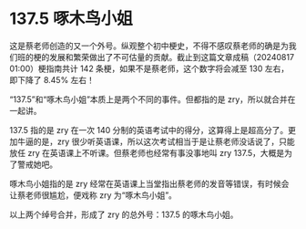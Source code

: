 # 137.5 啄木鸟小姐

这是蔡老师创造的又一个外号。纵观整个初中梗史，不得不感叹蔡老师的确是为我们班的梗的发展和繁荣做出了不可估量的贡献。截止到这篇文章成稿（20240817 01:00）梗指南共计 142 条梗，如果不是蔡老师，这个数字将会减至 130 左右，即下降了 $8.45\%$ 左右！

“137.5”和“啄木鸟小姐”本质上是两个不同的事件。但都指的是 zry，所以就合并在一起讲。

137.5 指的是 zry 在一次 140 分制的英语考试中的得分，这算得上是超高分了。更加牛逼的是，zry 很少听英语课，所以这次考试相当于是让蔡老师没话说了，只能放任 zry 在英语课上不听课。但蔡老师也经常有事没事地叫 zry 137.5，大概是为了警戒她吧。

啄木鸟小姐指的是 zry 经常在英语课上当堂指出蔡老师的发音等错误，有时候会让蔡老师很尴尬，便戏称 zry 为“啄木鸟小姐”。

以上两个绰号合并，形成了 zry 的总外号：137.5 的啄木鸟小姐。